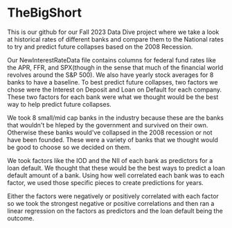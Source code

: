 # TheBigShort
This is our github for our Fall 2023 Data Dive project where we take a look at historical rates of different banks and compare them to the National rates to try and predict future collapses based on the 2008 Recession.


Our NewInterestRateData file contains columns for federal fund rates like the APR, FFR, and SPX(though in the sense that much of the financial world revolves around the S&P 500). We also have yearly stock averages for 8 banks to have a baseline. To best predict future collapses, two factors we chose were the Interest on Deposit and Loan on Default for each company. These two factors for each bank were what we thought would be the best way to help predict future collapses. 


We took 8 small/mid cap banks in the industry because these are the banks that wouldn't be hleped by the government and survived on their own. Otherwise these banks would've collapsed in the 2008 recession or not have been founded. These were a variety of banks that we thought would be good to choose so we decided on them.


We took factors like the IOD and the NII of each bank as predictors for a loan default. We thought that these would be the best ways to predict a loan default amount of a bank. Using how well correlated each bank was to each factor, we used those specific pieces to create predictions for years.


Either the factors were negatively or positively correlated with each factor so we took the strongest negative or positive correlations and then ran a linear regression on the factors as predictors and the loan default being the outcome.